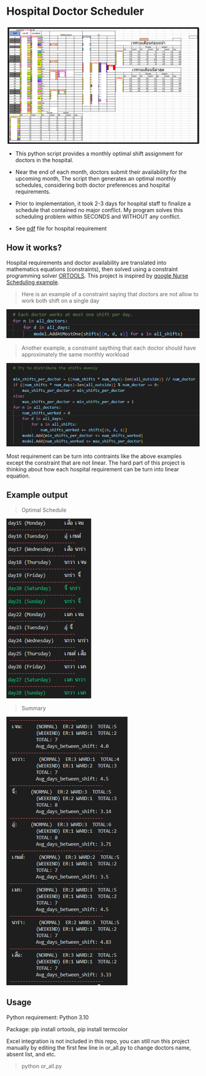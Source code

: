 # Hospital Doctor Scheduler

![pic1](img/realtable.png)

* This python script provides a monthly optimal shift assignment for doctors in the hospital.

* Near the end of each month, doctors submit their availability for the upcoming month, The script then generates an optimal monthly schedules, considering both doctor preferences and hospital 
requirements.

* Prior to implementation, it took 2-3 days for hospital staff to finalize a schedule that contained no major conflict. My program solves this scheduling problem within SECONDS and WITHOUT any conflict.

* See [pdf](requirement.pdf) file for hospital requirement

## How it works?

Hospital requirements and doctor availability are translated into mathematics equations (constraints), then solved using a constraint programming solver [ORTOOLS](https://developers.google.com/optimization).  This project is inspired by [google Nurse Scheduling example](https://developers.google.com/optimization/scheduling/employee_scheduling).

>   Here is an example of a constraint saying that doctors are not allow to work both shift on a single day


 ![pic3](img/basicexample.png)


>  Another example, a constraint saything that each doctor should have approximately the same monthly workload

 ![pic2](img/example1.png)


Most requirement can be turn into contraints like the above examples except the constraint that are not linear. The hard part of this project is thinking about how each hospital requirement can be turn into linear equation.


## Example output

>  Optimal Schedule

 ![pic2](img/exampleOutput.png)


> Summary 

 ![pic2](img/exampleOutput2.png)


## Usage
Python requirement: Python 3.10  

Package: pip install ortools, pip install termcolor

Excel integration is not included in this repo, you can still run this project manually by editing the first few line in or_all.py to change doctors name, absent list, and etc.

> python or_all.py
